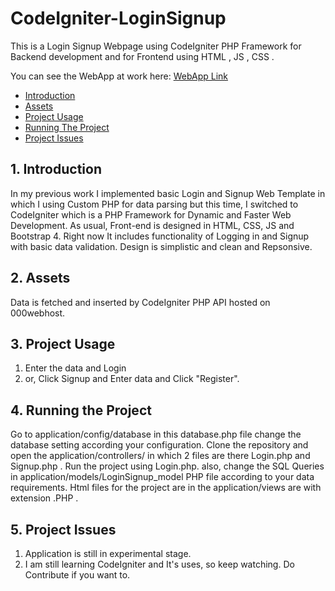 # CodeIgniter-LoginSignup
This is a Login Signup Webpage using CodeIgniter PHP Framework for Backend development and for Frontend using HTML , JS , CSS . 

You can see the WebApp at work here: [WebApp Link](https://rasilbanga.000webhostapp.com/ci_website1/index.php/Login)

* [Introduction](#1---introduction)
* [Assets](#2---assets)
* [Project Usage](#3---project-usage)
* [Running The Project](#4---running-the-project)
* [Project Issues](#5---project-issues)


## 1.   Introduction

In my previous work I implemented basic Login and Signup Web Template in which I using Custom PHP for data parsing but this time, I switched to CodeIgniter which is a PHP Framework for Dynamic and Faster Web Development.
As usual, Front-end is designed in HTML, CSS, JS and Bootstrap 4. 
Right now It includes functionality of Logging in and Signup with basic data validation.
Design is simplistic and clean and Repsonsive. 


## 2.   Assets

Data is fetched and inserted by CodeIgniter PHP API hosted on 000webhost.


## 3.   Project Usage

1. Enter the data and Login
2. or, Click Signup and Enter data and Click "Register".


## 4.   Running the Project

Go to application/config/database in this database.php file change the database setting according your configuration.
Clone the repository and open the application/controllers/ in which 2 files are there Login.php and Signup.php . 
Run the project using Login.php.
also, change the SQL Queries in application/models/LoginSignup_model PHP file according to your data requirements.
Html files for the project are in the application/views are with extension .PHP .


## 5.   Project Issues

1. Application is still in experimental stage.
2. I am still learning CodeIgniter and It's uses, so keep watching. Do Contribute if you want to.
